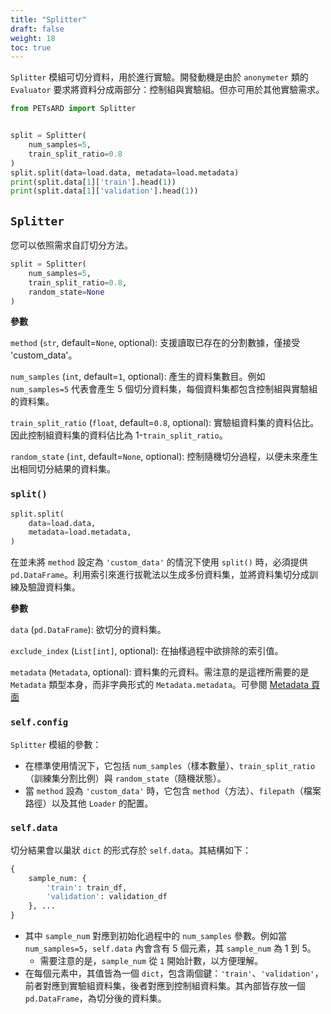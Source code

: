 ```yaml
---
title: "Splitter"
draft: false
weight: 18
toc: true
---
```


`Splitter` 模組可切分資料，用於進行實驗。開發動機是由於 `anonymeter` 類的 `Evaluator` 要求將資料分成兩部分：控制組與實驗組。但亦可用於其他實驗需求。

```Python
from PETsARD import Splitter


split = Splitter(
    num_samples=5,
    train_split_ratio=0.8
)
split.split(data=load.data, metadata=load.metadata)
print(split.data[1]['train'].head(1))
print(split.data[1]['validation'].head(1))
```

## `Splitter`

您可以依照需求自訂切分方法。

```Python
split = Splitter(
    num_samples=5,
    train_split_ratio=0.8,
    random_state=None
)
```

**參數**

`method` (`str`, default=`None`, optional): 支援讀取已存在的分割數據，僅接受 'custom_data'。

`num_samples` (`int`, default=`1`, optional): 產生的資料集數目。例如 `num_samples=5` 代表會產生 5 個切分資料集，每個資料集都包含控制組與實驗組的資料集。

`train_split_ratio` (`float`, default=`0.8`, optional): 實驗組資料集的資料佔比。因此控制組資料集的資料佔比為 1-`train_split_ratio`。

`random_state` (`int`, default=`None`, optional): 控制隨機切分過程，以便未來產生出相同切分結果的資料集。

### `split()`

```Python
split.split(
    data=load.data,
    metadata=load.metadata,
)
```

在並未將 `method` 設定為 `'custom_data'` 的情況下使用 `split()` 時，必須提供 `pd.DataFrame`。利用索引來進行拔靴法以生成多份資料集，並將資料集切分成訓練及驗證資料集。

**參數**

`data` (`pd.DataFrame`): 欲切分的資料集。

`exclude_index` (`List[int]`, optional): 在抽樣過程中欲排除的索引值。

`metadata` (`Metadata`, optional): 資料集的元資料。需注意的是這裡所需要的是 `Metadata` 類型本身，而非字典形式的 `Metadata.metadata`。可參閱 [Metadata 頁面](PETsARD/zh-tw/docs/usage/05_metadata/)

### `self.config`

`Splitter` 模組的參數：

- 在標準使用情況下，它包括 `num_samples`（樣本數量）、`train_split_ratio`（訓練集分割比例）與 `random_state`（隨機狀態）。
- 當 `method` 設為 `'custom_data'` 時，它包含 `method`（方法）、`filepath`（檔案路徑）以及其他 `Loader` 的配置。

### `self.data`

切分結果會以巢狀 `dict` 的形式存於 `self.data`。其結構如下：

```Python
{
    sample_num: {
        'train': train_df,
        'validation': validation_df
    }, ...
}
```

- 其中 `sample_num` 對應到初始化過程中的 `num_samples` 參數。例如當 `num_samples=5`，`self.data` 內會含有 5 個元素，其 `sample_num` 為 1 到 5。
  - 需要注意的是，`sample_num` 從 `1` 開始計數，以方便理解。
- 在每個元素中，其值皆為一個 `dict`，包含兩個鍵：`'train'`、`'validation'`，前者對應到實驗組資料集，後者對應到控制組資料集。其內部皆存放一個 `pd.DataFrame`，為切分後的資料集。
